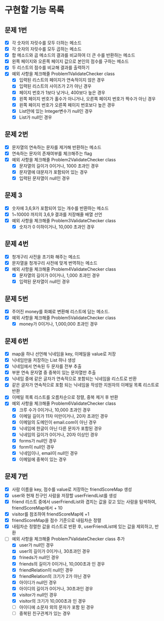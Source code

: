 # 구현할 기능 목록

## 문제 1번
- [x] 각 숫자의 자릿수를 모두 더하는 메소드
- [x] 각 숫자의 자릿수를 모두 곱하는 메소드
- [x] 합 메소드와 곱 메소드의 결과를 비교하여 더 큰 수를 반환하는 메소드
- [x] 왼쪽 페이지와 오른쪽 페이지 값으로 본인의 점수를 구하는 메소드
- [x] 두 리스트의 점수를 비교해 결과를 출력하기
- [x] 예외 사항을 체크해줄 Problem1ValidateChecker class
    - [x] 입력된 리스트의 페이지가 연속적이지 않은 경우
    - [x] 입력된 리스트의 사이즈가 2가 아닌 경우
    - [x] 페이지 번호가 1보다 낮거나, 400보다 높은 경우
    - [x] 왼쪽 페이지 번호가 홀수가 아니거나, 오른쪽 페이지 번호가 짝수가 아닌 경우
    - [x] 왼쪽 페이지 번호가 오른쪽 페이지 번호보다 높은 경우
    - [x] List안에 있는 Integer변수가 null인 경우
    - [x] List<Integer>가 null인 경우

## 문제 2번
- [x] 문자열의 연속하는 문자를 제거해 반환하는 메소드
- [x] 연속하는 문자의 존재여부를 체크해주는 flag
- [x] 예외 사항을 체크해줄 Problem2ValidateChecker class
    - [x] 문자열의 길이가 0이거나, 1000 초과인 경우
    - [x] 문자열에 대문자가 포함되어 있는 경우
    - [x] 입력된 문자열이 null인 경우

## 문제 3
- [x] 숫자에 3,6,9가 포함되어 있는 개수를 반환하는 메소드
- [x] 1~10000 까지의 3,6,9 결과를 저장해줄 배열 선언
- [x] 예외 사항을 체크해줄 Problem3ValidateChecker class
  - [x] 숫자가 0 이하이거나, 10,000 초과인 경우

## 문제 4번
- [x] 청개구리 사전을 초기화 해주는 메소드
- [x] 문자열을 청개구리 사전에 맞게 번역하는 메소드
- [x] 예외 사항을 체크해줄 Problem4ValidateChecker class
  - [x] 문자열의 길이가 0이거나, 1,000 초과인 경우 
  - [x] 입력된 문자열이 null인 경우

## 문제 5번
- [x] 주어진 money를 화폐로 변환해 리스트에 담는 메소드.
- [x] 예외 사항을 체크해줄 Problem5ValidateChecker class
  - [x] money가 0이거나, 1,000,000 초과인 경우

## 문제 6번
- [x] map을 하나 선언해 닉네임을 key, 이메일을 value로 저장
- [x] 닉네임만을 저장하는 List 하나 생성
- [x] 닉네임에서 연속된 두 문자를 전부 추출
- [x] 부분 연속 문자열 중 중복이 있는 문자열만 추출
- [x] 닉네임 중에 같은 글자가 연속적으로 포함되는 닉네임을 리스트로 반환
- [x] 같은 글자가 연속적으로 포함 되는 닉네임을 작성한 지원자의 이메일 목록 리스트로 반환
- [x] 이메일 목록 리스트를 오름차순으로 정렬, 중복 제거 후 반환
- [x] 예외 사항을 체크해줄 Problem6ValidateChecker class
  - [x] 크루 수가 0이거나, 10,000 초과인 경우
  - [x] 이메일 길이가 11자 미만이거나, 20자 초과인 경우
  - [x] 이메일의 도메인이 email.com이 아닌 경우
  - [x] 닉네임에 한글이 아닌 다른 문자가 포함된 경우
  - [x] 닉네임의 길이가 0이거나, 20자 이상인 경우
  - [x] forms가 null인 경우
  - [x] form이 null인 경우
  - [x] 닉네임이나, email이 null인 경우
  - [x] 이메일에 중복이 있는 경우

## 문제 7번
- [x] 사람 이름을 key, 점수를 value로 저장하는 friendScoreMap 생성
- [x] user와 현재 친구인 사람을 저장할 userFriendList를 생성
- [x] friend 리스트 중에서 userFriendList와 겹치는 값을 갖고 있는 사람을 탐색하여, friendScoreMap에서 + 10
- [x] visitor를 참조하여 friendScoreMap에 +1
- [x] friendScoreMap을 점수 기준으로 내림차순 정렬
- [x] 내림차순 정렬한 값을 리스트로 반환 후, userFriendList에 있는 값을 제외하고, 반환
- [ ] 예외 사항을 체크해줄 Problem7ValidateChecker class 추가
  - [x] user가 null인 경우
  - [x] user의 길이가 0이거나, 30초과인 경우
  - [x] frineds가 null인 경우
  - [x] friends의 길이가 0이거나, 10,000초과 인 경우
  - [x] friendRelation이 null인 경우
  - [x] friendRelation의 크기가 2가 아닌 경우
  - [x] 아이디가 null인 경우
  - [x] 아이디의 길이가 0이거나, 30초과인 경우
  - [x] visitor가 null인 경우
  - [x] visitor의 크기가 10,000초과 인 경우
  - [ ] 아이디에 소문자 외의 문자가 포함 된 경우
  - [ ] 중복된 친구관계가 있는 경우